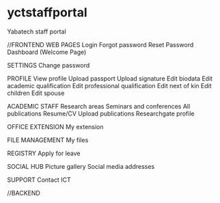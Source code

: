 # yctstaffportal
Yabatech staff portal 

//FRONTEND WEB PAGES
Login
Forgot password
Reset Password
Dashboard (Welcome Page)

SETTINGS
Change password

PROFILE
View profile
Upload passport
Upload signature
Edit biodata
Edit academic qualification
Edit professional qualification
Edit next of kin
Edit children
Edit spouse

ACADEMIC STAFF
Research areas
Seminars and conferences
All publications
Resume/CV
Upload publications
Researchgate profile

OFFICE EXTENSION
My extension

FILE MANAGEMENT My files

REGISTRY
Apply for leave

SOCIAL HUB
Picture gallery
Social media addresses

SUPPORT Contact ICT



//BACKEND
